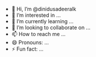 - 👋 Hi, I’m @dinidusadeeralk
- 👀 I’m interested in ...
- 🌱 I’m currently learning ...
- 💞️ I’m looking to collaborate on ...
- 📫 How to reach me ...
- 😄 Pronouns: ...
- ⚡ Fun fact: ...

<!---
dinidusadeeralk/dinidusadeeralk is a ✨ special ✨ repository because its `README.md` (this file) appears on your GitHub profile.
You can click the Preview link to take a look at your changes.
--->
